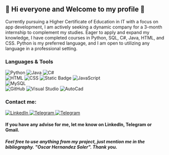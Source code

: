 
<h2>🤝 Hi everyone and Welcome to my profile 🤝</h2>
<p>Currently pursuing a Higher Certificate of Education in IT with a focus on app development, I am actively seeking a dynamic company for a 3-month internship to complement my studies. Eager to apply and expand my knowledge, I have completed courses in Python, SQL, C#, Java, HTML, and CSS. Python is my preferred language, and I am open to utilizing any language in a professional setting.</p>

<!--<h1>Hello Everyone</h1>-->
<!-- <p>I'm Oscar and I'm an Application Developer. -->
<!-- At present, I'm improving my skills and knowledge about IT. -->
<!-- I'd like to post all my projects here and I'll be really grateful if you, the person who's reading this, could support me in any mistake</p> -->

<div>
  <h3>Languages & Tools</h3>
  <div>
    <img src="https://img.shields.io/badge/Python-%23306998?style=for-the-badge&logo=python&logoColor=white&labelColor=black" alt="Python">
    <img src="https://img.shields.io/badge/Java-%23e88d1e?style=for-the-badge&logo=java&logoColor=white&labelColor=black" alt="Java">
    <img src="https://img.shields.io/badge/-C%23-darkviolet?style=for-the-badge&logo=c%23&logoColor=white&labelColor=black" alt="C#">
    <br>
    <img src="https://img.shields.io/badge/-HTML-orange?style=for-the-badge&logo=html&logoColor=white&labelColor=black" alt="HTML">
    <img src="https://img.shields.io/badge/-CSS-dodgerblue?style=for-the-badge&logo=css&logoColor=white&labelColor=black" alt="CSS">
    <img alt="Static Badge" src="https://img.shields.io/badge/CSS-blue?style=for-the-badge&logo=css3&logoColor=white&logoSize=amg&labelColor=black&color=blue">
    <img src="https://img.shields.io/badge/JavaScript-%23ffe123?style=for-the-badge&logo=Javascript&logoColor=white&labelColor=black" alt="JavaScript">
    <br>
    <img src="https://img.shields.io/badge/MySQL-%2300758F?style=for-the-badge&logo=mysql&logoColor=white&labelColor=black" alt="MySQL" alt="MySQL">
    <br>
    <img src="https://img.shields.io/badge/GitHub-%23707070?style=for-the-badge&logo=GitHub&logoColor=white&labelColor=black" alt="GitHub">
    <img src="https://img.shields.io/badge/Visual_Studio-blue?style=for-the-badge&logo=visualstudio&logoColor=white&labelColor=black" alt="Visual Studio">
    <img src="https://img.shields.io/badge/AutoCad-%23B62426?style=for-the-badge&logo=autocad&logoColor=white&labelColor=black" alt="AutoCad">
  </div>
</div>



<div>
  <h3>Contact me:</h3>
  <a href="https://www.linkedin.com/in/oscar-hernandez-soler/">
    <img src="https://img.shields.io/badge/linkedin-0077B5?style=for-the-badge&logo=linkedin&logoColor=white&labelColor=black&link=https%3A%2F%2Ft.me%2Foscarhrndez" alt="LinkedIn" style="max-width: 100%;">
  </a>
  <a href="https://t.me/oscarhrndez">
    <img src="https://img.shields.io/badge/telegram-229ED9?style=for-the-badge&logo=telegram&logoColor=white&labelColor=black&link=https%3A%2F%2Ft.me%2Foscarhrndez" alt="Telegram" style="max-width: 100%;"> 
  </a>
  <a href="mailto:oscarhernandezsoler@gmail.com">
    <img src="https://img.shields.io/badge/Gmail-c71610?style=for-the-badge&logo=gmail&logoColor=white&labelColor=black" alt="Telegram" style="max-width: 100%;"> 
  </a>
</div>

<h4>If you have any advise for me, let me know on LinkedIn, Telegram or Gmail.</h4>

<h5>Feel free to use anything from my project, just mention me in the bibliography. "Oscar Hernandez Soler". Thank you.</h5>

<!--
**oscarhrndz/oscarhrndz** is a ✨ _special_ ✨ repository because its `README.md` (this file) appears on your GitHub profile.

Here are some ideas to get you started:

- 🔭 I’m currently working on ...
- 🌱 I’m currently learning ...
- 👯 I’m looking to collaborate on ...
- 🤔 I’m looking for help with ...
- 💬 Ask me about ...
- 📫 How to reach me: ...
- 😄 Pronouns: ...
- ⚡ Fun fact: ...
-->
